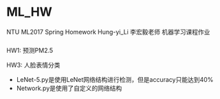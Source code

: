 # ML_HW
NTU ML2017 Spring Homework Hung-yi_Li 李宏毅老师 机器学习课程作业

###
HW1: 预测PM2.5  

HW3: 人脸表情分类    
+    LeNet-5.py是使用LeNet网络结构进行检测，但是accuracy只能达到40%
+    Network.py是使用了自定义的网络结构
     
